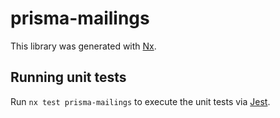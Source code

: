 # prisma-mailings

This library was generated with [Nx](https://nx.dev).

## Running unit tests

Run `nx test prisma-mailings` to execute the unit tests via [Jest](https://jestjs.io).
